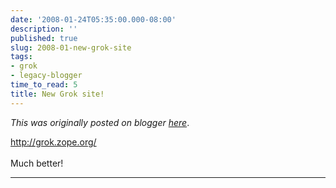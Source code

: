 ```yaml
---
date: '2008-01-24T05:35:00.000-08:00'
description: ''
published: true
slug: 2008-01-new-grok-site
tags:
- grok
- legacy-blogger
time_to_read: 5
title: New Grok site!
---
```


*This was originally posted on blogger [here](https://pydanny.blogspot.com/2008/01/new-grok-site.html)*.

<a href="http://grok.zope.org/">http://grok.zope.org/</a><br /><br />Much better!

---

